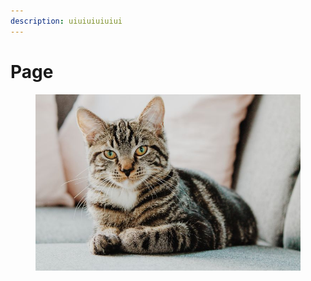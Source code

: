 ```yaml
---
description: uiuiuiuiuiui
---
```


# Page

<figure><img src=".gitbook/assets/kucing_3.jpg" alt=""><figcaption></figcaption></figure>
